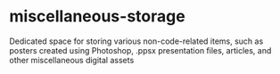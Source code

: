 # miscellaneous-storage
Dedicated space for storing various non-code-related items, such as posters created using Photoshop, .ppsx presentation files, articles, and other miscellaneous digital assets
